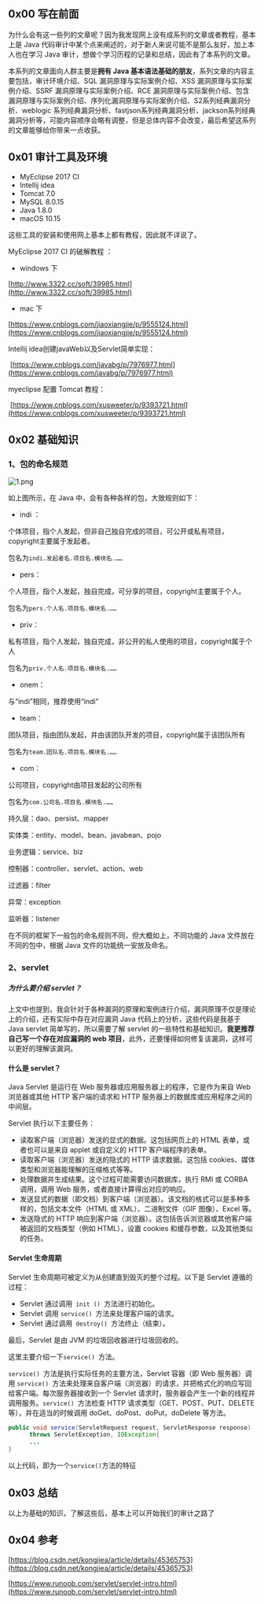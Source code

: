 
## 0x00 写在前面

为什么会有这一些列的文章呢？因为我发现网上没有成系列的文章或者教程，基本上是 Java 代码审计中某个点来阐述的，对于新人来说可能不是那么友好，加上本人也在学习 Java 审计，想做个学习历程的记录和总结，因此有了本系列的文章。

本系列的文章面向人群主要是**拥有 Java 基本语法基础的朋友**，系列文章的内容主要包括，审计环境介绍、SQL 漏洞原理与实际案例介绍、XSS 漏洞原理与实际案例介绍、SSRF 漏洞原理与实际案例介绍、RCE 漏洞原理与实际案例介绍、包含漏洞原理与实际案例介绍、序列化漏洞原理与实际案例介绍、S2系列经典漏洞分析、weblogic 系列经典漏洞分析、fastjson系列经典漏洞分析、jackson系列经典漏洞分析等，可能内容顺序会略有调整，但是总体内容不会改变，最后希望这系列的文章能够给你带来一点收获。

## 0x01 审计工具及环境

*   MyEclipse 2017 CI
*   Intellij idea
*   Tomcat 7.0
*   MySQL 8.0.15
*   Java 1.8.0
*   macOS 10.15

这些工具的安装和使用网上基本上都有教程，因此就不详说了。

MyEclipse 2017 CI 的破解教程 ：

*   windows 下

[http://www.3322.cc/soft/39985.html](http://www.3322.cc/soft/39985.html)

*   mac 下

[https://www.cnblogs.com/jiaoxiangjie/p/9555124.html](https://www.cnblogs.com/jiaoxiangjie/p/9555124.html)

Intellij idea创建javaWeb以及Servlet简单实现：

​ [https://www.cnblogs.com/javabg/p/7976977.html](https://www.cnblogs.com/javabg/p/7976977.html)

myeclipse 配置 Tomcat 教程：

​ [https://www.cnblogs.com/xusweeter/p/9393721.html](https://www.cnblogs.com/xusweeter/p/9393721.html)

## 0x02 基础知识

### 1、包的命名规范

![1.png](https://www.cnpanda.net/usr/uploads/2019/11/3036697678.png)

如上图所示，在 Java 中，会有各种各样的包，大致规则如下：

*   indi ：

个体项目，指个人发起，但非自己独自完成的项目，可公开或私有项目，copyright主要属于发起者。

包名为`indi.发起者名.项目名.模块名.……`

*   pers：

个人项目，指个人发起，独自完成，可分享的项目，copyright主要属于个人。

包名为`pers.个人名.项目名.模块名.……`

*   priv：

私有项目，指个人发起，独自完成，非公开的私人使用的项目，copyright属于个人

包名为`priv.个人名.项目名.模块名.……`

*   onem：

与“indi”相同，推荐使用“indi”

*   team：

团队项目，指由团队发起，并由该团队开发的项目，copyright属于该团队所有

包名为`team.团队名.项目名.模块名.……`

*   com：

公司项目，copyright由项目发起的公司所有

包名为`com.公司名.项目名.模块名.……`

持久层：dao、persist、mapper

实体类：entity、model、bean、javabean、pojo

业务逻辑：service、biz

控制器：controller、servlet、action、web

过滤器：filter

异常：exception

监听器：listener

在不同的框架下一般包的命名规则不同，但大概如上，不同功能的 Java 文件放在不同的包中，根据 Java 文件的功能统一安放及命名。

### 2、servlet

##### 为什么要介绍 servlet？

上文中也提到，我会针对于各种漏洞的原理和案例进行介绍，漏洞原理不仅是理论上的介绍，还有实际中存在对应漏洞 Java 代码上的分析，这些代码是我基于 Java servlet 简单写的，所以需要了解 servlet 的一些特性和基础知识。**我更推荐自己写一个存在对应漏洞的 web 项目**，此外，还要懂得如何修复该漏洞，这样可以更好的理解该漏洞。

#### 什么是 servlet？

Java Servlet 是运行在 Web 服务器或应用服务器上的程序，它是作为来自 Web 浏览器或其他 HTTP 客户端的请求和 HTTP 服务器上的数据库或应用程序之间的中间层。

Servlet 执行以下主要任务：

*   读取客户端（浏览器）发送的显式的数据。这包括网页上的 HTML 表单，或者也可以是来自 applet 或自定义的 HTTP 客户端程序的表单。
*   读取客户端（浏览器）发送的隐式的 HTTP 请求数据。这包括 cookies、媒体类型和浏览器能理解的压缩格式等等。
*   处理数据并生成结果。这个过程可能需要访问数据库，执行 RMI 或 CORBA 调用，调用 Web 服务，或者直接计算得出对应的响应。
*   发送显式的数据（即文档）到客户端（浏览器）。该文档的格式可以是多种多样的，包括文本文件（HTML 或 XML）、二进制文件（GIF 图像）、Excel 等。
*   发送隐式的 HTTP 响应到客户端（浏览器）。这包括告诉浏览器或其他客户端被返回的文档类型（例如 HTML），设置 cookies 和缓存参数，以及其他类似的任务。

#### Servlet 生命周期

Servlet 生命周期可被定义为从创建直到毁灭的整个过程。以下是 Servlet 遵循的过程：

*   Servlet 通过调用` init () `方法进行初始化。
*   Servlet 调用 `service() `方法来处理客户端的请求。
*   Servlet 通过调用` destroy() `方法终止（结束）。

最后，Servlet 是由 JVM 的垃圾回收器进行垃圾回收的。

这里主要介绍一下`service() `方法。

`service() `方法是执行实际任务的主要方法，Servlet 容器（即 Web 服务器）调用 `service() `方法来处理来自客户端（浏览器）的请求，并把格式化的响应写回给客户端。每次服务器接收到一个 Servlet 请求时，服务器会产生一个新的线程并调用服务。`service() `方法检查 HTTP 请求类型（GET、POST、PUT、DELETE 等），并在适当的时候调用 doGet、doPost、doPut，doDelete 等方法。

```java
public void service(ServletRequest request, ServletResponse response) 
      throws ServletException, IOException{
      ...
}
```
以上代码，即为一个`service()`方法的特征

## 0x03 总结

以上为基础的知识，了解这些后，基本上可以开始我们的审计之路了

## 0x04 参考

[https://blog.csdn.net/kongjiea/article/details/45365753](https://blog.csdn.net/kongjiea/article/details/45365753)

[https://www.runoob.com/servlet/servlet-intro.html](https://www.runoob.com/servlet/servlet-intro.html)

